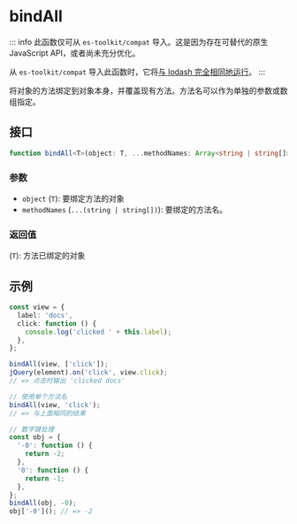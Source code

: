 # bindAll

::: info
此函数仅可从 `es-toolkit/compat` 导入。这是因为存在可替代的原生 JavaScript API，或者尚未充分优化。

从 `es-toolkit/compat` 导入此函数时，它将[与 lodash 完全相同地运行](../../../compatibility.md)。
:::

将对象的方法绑定到对象本身，并覆盖现有方法。方法名可以作为单独的参数或数组指定。

## 接口

```typescript
function bindAll<T>(object: T, ...methodNames: Array<string | string[]>): T;
```

### 参数

- `object` (`T`): 要绑定方法的对象
- `methodNames` (`...(string | string[])`): 要绑定的方法名。

### 返回值

(`T`): 方法已绑定的对象

## 示例

```typescript
const view = {
  label: 'docs',
  click: function () {
    console.log('clicked ' + this.label);
  },
};

bindAll(view, ['click']);
jQuery(element).on('click', view.click);
// => 点击时输出 'clicked docs'

// 使用单个方法名
bindAll(view, 'click');
// => 与上面相同的结果

// 数字键处理
const obj = {
  '-0': function () {
    return -2;
  },
  '0': function () {
    return -1;
  },
};
bindAll(obj, -0);
obj['-0'](); // => -2
```
